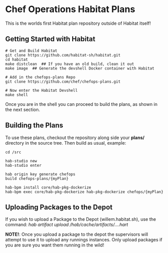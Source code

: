 # Chef Operations Habitat Plans 

This is the worlds first Habitat plan repository outside of Habitat itself!  

## Getting Started with Habitat

```
# Get and Build Habitat
git clone https://github.com/habitat-sh/habitat.git
cd habitat
make distclean  ## If you have an old build, clean it out
make image	## Generate the devshell Docker container with Habitat

# Add in the chefops-plans Repo 
git clone https://github.com/chef/chefops-plans.git

# Now enter the Habitat Devshell
make shell
```

Once you are in the shell you can proceed to build the plans, as shown in the next section.

## Building the Plans

To use these plans, checkout the repository along side your **plans/** directory
in the source tree.  Then build as usual, example:

```
cd /src

hab-studio new
hab-studio enter

hab origin key generate chefops
build chefops-plans/{myPlan}

hab-bpm install core/hab-pkg-dockerize
hab-bpm exec core/hab-pkg-dockerize hab-pkg-dockerize chefops/{myPlan}
```

## Uploading Packages to the Depot

If you wish to upload a Package to the Depot (willem.habitat.sh), use the command:
*hab artifact upload /hab/cache/artifacts/....hart* 

**NOTE!**: Once you upload a package to the depot the supervisors will attempt to use it
to upload any runnings instances.  Only upload packages if you are sure you want them running
in the wild!



